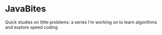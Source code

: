 # JavaBites
Quick studies on little problems: a series I'm working on to learn algorithms and explore speed coding
